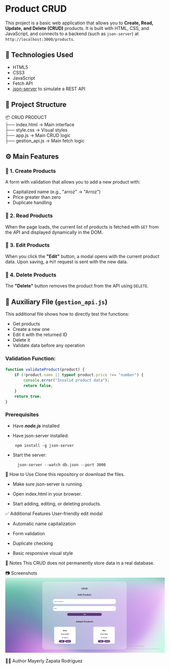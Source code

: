 # Product CRUD

This project is a basic web application that allows you to **Create, Read, Update, and Delete (CRUD)** products. It is built with HTML, CSS, and JavaScript, and connects to a backend (such as `json-server`) at `http://localhost:3000/products`.


## 🧰 Technologies Used

- HTML5
- CSS3
- JavaScript
- Fetch API
- [json-server](https://github.com/typicode/json-server) to simulate a REST API

  

## 📁 Project Structure

📦 CRUD PRODUCT  
├── index.html → Main interface  
├── style.css → Visual styles  
├── app.js → Main CRUD logic  
├── gestion_api.js → Main fetch logic  



## ⚙️ Main Features

### 🔸 1. Create Products
A form with validation that allows you to add a new product with:
- Capitalized name (e.g., "arroz" → "Arroz")
- Price greater than zero
- Duplicate handling

### 🔸 2. Read Products
When the page loads, the current list of products is fetched with `GET` from the API and displayed dynamically in the DOM.

### 🔸 3. Edit Products
When you click the **"Edit"** button, a modal opens with the current product data. Upon saving, a `PUT` request is sent with the new data.

### 🔸 4. Delete Products
The **"Delete"** button removes the product from the API using `DELETE`.



## 🧪 Auxiliary File (`gestion_api.js`)
This additional file shows how to directly test the functions:
- Get products
- Create a new one
- Edit it with the returned ID
- Delete it
- Validate data before any operation

  

### Validation Function:

```js
function validateProduct(product) {
    if (!product.name || typeof product.price !== "number") {
        console.error("Invalid product data");
        return false;
    }
    return true;
} 
```

### Prerequisites
- Have ***node.js*** installed
  
- Have json-server installed:
  
       npm install -g json-server

- Start the server:
  
        json-server --watch db.json --port 3000

  


🚀 How to Use
Clone this repository or download the files.

- Make sure json-server is running.

- Open index.html in your browser.

- Start adding, editing, or deleting products.



✅ Additional Features
User-friendly edit modal

- Automatic name capitalization

- Form validation

- Duplicate checking

- Basic responsive visual style



📌 Notes
This CRUD does not permanently store data in a real database.


📷 Screenshots
![alt text](image.png)


🧑‍💻 Author
Mayerly Zapata Rodriguez
